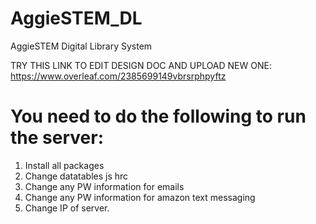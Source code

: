 # AggieSTEM_DL
AggieSTEM Digital Library System

TRY THIS LINK TO EDIT DESIGN DOC AND UPLOAD NEW ONE: https://www.overleaf.com/2385699149vbrsrphpyftz


# You need to do the following to run the server:

1) Install all packages
2) Change datatables js hrc
3) Change any PW information for emails
4) Change any PW information for amazon text messaging
5) Change IP of server.
